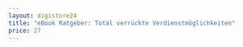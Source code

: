 ```yaml
---
layout: digistore24
title: "eBook Ratgeber: Total verrückte Verdienstmöglichkeiten"
price: 27
---
```

